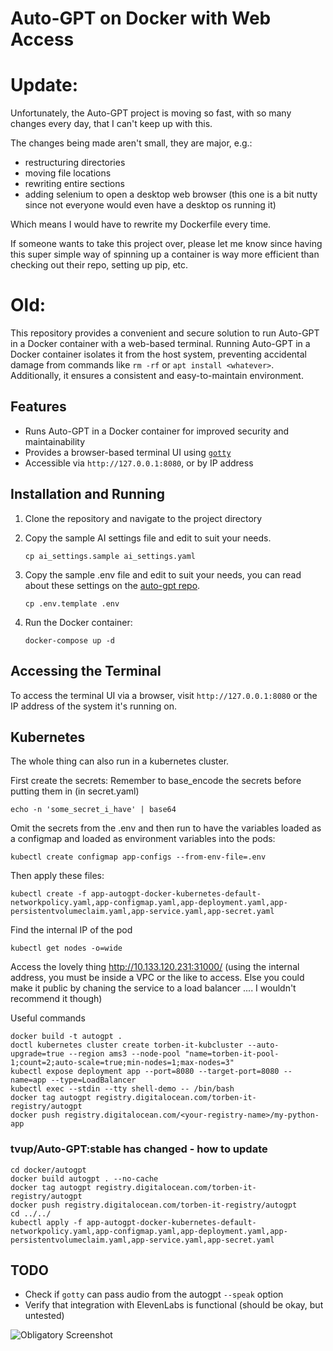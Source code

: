 # Auto-GPT on Docker with Web Access

# Update:

Unfortunately, the Auto-GPT project is moving so fast, with so many changes every day, that I can't keep up with this. 

The changes being made aren't small, they are major, e.g.:
* restructuring directories
* moving file locations
* rewriting entire sections
* adding selenium to open a desktop web browser (this one is a bit nutty since not everyone would even have a desktop os running it)

Which means I would have to rewrite my Dockerfile every time.

If someone wants to take this project over, please let me know since having this super simple way of spinning up a container is way more efficient than checking out their repo, setting up pip, etc.



# Old:


This repository provides a convenient and secure solution to run Auto-GPT in a Docker container with a web-based terminal. Running Auto-GPT in a Docker container isolates it from the host system, preventing accidental damage from commands like `rm -rf` or `apt install <whatever>`. Additionally, it ensures a consistent and easy-to-maintain environment.

## Features

- Runs Auto-GPT in a Docker container for improved security and maintainability
- Provides a browser-based terminal UI using [`gotty`](https://github.com/sorenisanerd/gotty)
- Accessible via `http://127.0.0.1:8080`, or by IP address

## Installation and Running

1. Clone the repository and navigate to the project directory
2. Copy the sample AI settings file and edit to suit your needs.

    ```
    cp ai_settings.sample ai_settings.yaml
    ```

3. Copy the sample .env file and edit to suit your needs, you can read about these settings on the [auto-gpt repo](https://github.com/Significant-Gravitas/Auto-GPT).

    ```
    cp .env.template .env
    ```

4. Run the Docker container:

    ```
    docker-compose up -d
    ```


## Accessing the Terminal

To access the terminal UI via a browser, visit `http://127.0.0.1:8080` or the IP address of the system it's running on. 

## Kubernetes

The whole thing can also run in a kubernetes cluster.

First create the secrets:
Remember to base_encode the secrets before putting them in (in secret.yaml)
```commandline
echo -n 'some_secret_i_have' | base64
```

Omit the secrets from the .env and then run to have the variables loaded as a configmap and loaded as environment variables into the pods:
```commandline
kubectl create configmap app-configs --from-env-file=.env
```

Then apply these files:
```commandline
kubectl create -f app-autogpt-docker-kubernetes-default-networkpolicy.yaml,app-configmap.yaml,app-deployment.yaml,app-persistentvolumeclaim.yaml,app-service.yaml,app-secret.yaml
```

Find the internal IP of the pod
```commandline
kubectl get nodes -o=wide
```

Access the lovely thing
http://10.133.120.231:31000/ (using the internal address, you must be inside a VPC or the like to access. Else you could make it public by chaning the service to a load balancer .... I wouldn't recommend it though)


Useful commands
```commandline
docker build -t autogpt .
doctl kubernetes cluster create torben-it-kubcluster --auto-upgrade=true --region ams3 --node-pool "name=torben-it-pool-1;count=2;auto-scale=true;min-nodes=1;max-nodes=3"
kubectl expose deployment app --port=8080 --target-port=8080 --name=app --type=LoadBalancer
kubectl exec --stdin --tty shell-demo -- /bin/bash
docker tag autogpt registry.digitalocean.com/torben-it-registry/autogpt
docker push registry.digitalocean.com/<your-registry-name>/my-python-app
```

### tvup/Auto-GPT:stable has changed - how to update
```commandline
cd docker/autogpt
docker build autogpt . --no-cache
docker tag autogpt registry.digitalocean.com/torben-it-registry/autogpt
docker push registry.digitalocean.com/torben-it-registry/autogpt
cd ../../
kubectl apply -f app-autogpt-docker-kubernetes-default-networkpolicy.yaml,app-configmap.yaml,app-deployment.yaml,app-persistentvolumeclaim.yaml,app-service.yaml,app-secret.yaml
```

## TODO

- Check if `gotty` can pass audio from the autogpt `--speak` option
- Verify that integration with ElevenLabs is functional (should be okay, but untested)

![Obligatory Screenshot](screenshots/screenshot.png)

